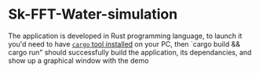 # Sk-FFT-Water-simulation

The application is developed in Rust programming language, to launch it you'd need to have
[`cargo` tool installed](https://doc.rust-lang.org/cargo/getting-started/installation.html) on your PC, then `cargo build && cargo run" should successfully build
the application, its dependancies, and show up a graphical window with the demo

